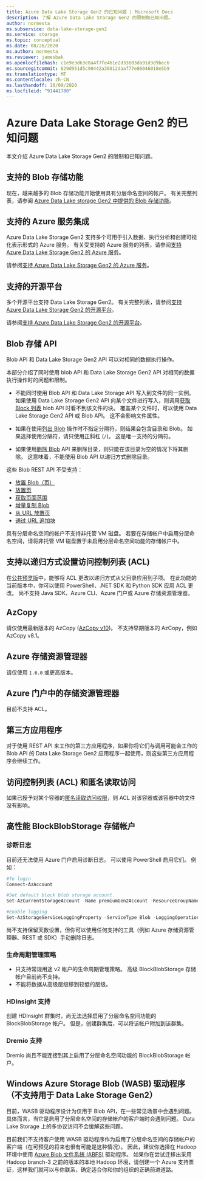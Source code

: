 ```yaml
---
title: Azure Data Lake Storage Gen2 的已知问题 | Microsoft Docs
description: 了解 Azure Data Lake Storage Gen2 的限制和已知问题。
author: normesta
ms.subservice: data-lake-storage-gen2
ms.service: storage
ms.topic: conceptual
ms.date: 08/26/2020
ms.author: normesta
ms.reviewer: jamesbak
ms.openlocfilehash: c1e9e3d63e8a4f7fe461e2d33603da91d3d9bec6
ms.sourcegitcommit: 829d951d5c90442a38012daaf77e86046018e5b9
ms.translationtype: MT
ms.contentlocale: zh-CN
ms.lasthandoff: 10/09/2020
ms.locfileid: "91441780"
---
```

# <a name="known-issues-with-azure-data-lake-storage-gen2"></a>Azure Data Lake Storage Gen2 的已知问题

本文介绍 Azure Data Lake Storage Gen2 的限制和已知问题。

## <a name="supported-blob-storage-features"></a>支持的 Blob 存储功能

现在，越来越多的 Blob 存储功能开始使用具有分层命名空间的帐户。 有关完整列表，请参阅 [Azure Data Lake storage Gen2 中提供的 Blob 存储功能](data-lake-storage-supported-blob-storage-features.md)。

## <a name="supported-azure-service-integrations"></a>支持的 Azure 服务集成

Azure Data Lake Storage Gen2 支持多个可用于引入数据、执行分析和创建可视化表示形式的 Azure 服务。 有关受支持的 Azure 服务的列表，请参阅[支持 Azure Data Lake Storage Gen2 的 Azure 服务](data-lake-storage-supported-azure-services.md)。

请参阅[支持 Azure Data Lake Storage Gen2 的 Azure 服务](data-lake-storage-supported-azure-services.md)。

## <a name="supported-open-source-platforms"></a>支持的开源平台

多个开源平台支持 Data Lake Storage Gen2。 有关完整列表，请参阅[支持 Azure Data Lake Storage Gen2 的开源平台](data-lake-storage-supported-open-source-platforms.md)。

请参阅[支持 Azure Data Lake Storage Gen2 的开源平台](data-lake-storage-supported-open-source-platforms.md)。

## <a name="blob-storage-apis"></a>Blob 存储 API

Blob API 和 Data Lake Storage Gen2 API 可以对相同的数据执行操作。

本部分介绍了同时使用 blob API 和 Data Lake Storage Gen2 API 对相同的数据执行操作时的问题和限制。

* 不能同时使用 Blob API 和 Data Lake Storage API 写入到文件的同一实例。 如果使用 Data Lake Storage Gen2 API 向某个文件进行写入，则调用[获取 Block 列表](https://docs.microsoft.com/rest/api/storageservices/get-block-list) blob API 时看不到该文件的块。 覆盖某个文件时，可以使用 Data Lake Storage Gen2 API 或 Blob API。 这不会影响文件属性。

* 如果在使用[列出 Blob](https://docs.microsoft.com/rest/api/storageservices/list-blobs) 操作时不指定分隔符，则结果会包含目录和 Blob。 如果选择使用分隔符，请只使用正斜杠 (`/`)。 这是唯一支持的分隔符。

* 如果使用[删除 Blob](https://docs.microsoft.com/rest/api/storageservices/delete-blob) API 来删除目录，则只能在该目录为空的情况下将其删除。 这意味着，不能使用 Blob API 以递归方式删除目录。

这些 Blob REST API 不受支持：

* [放置 Blob（页）](https://docs.microsoft.com/rest/api/storageservices/put-blob)
* [放置页](https://docs.microsoft.com/rest/api/storageservices/put-page)
* [获取页面范围](https://docs.microsoft.com/rest/api/storageservices/get-page-ranges)
* [增量复制 Blob](https://docs.microsoft.com/rest/api/storageservices/incremental-copy-blob)
* [从 URL 放置页](https://docs.microsoft.com/rest/api/storageservices/put-page-from-url)
* [通过 URL 追加块](https://docs.microsoft.com/rest/api/storageservices/append-block-from-url)

具有分层命名空间的帐户不支持非托管 VM 磁盘。 若要在存储帐户中启用分层命名空间，请将非托管 VM 磁盘置于未启用分层命名空间功能的存储帐户中。

<a id="api-scope-data-lake-client-library"></a>

## <a name="support-for-setting-access-control-lists-acls-recursively"></a>支持以递归方式设置访问控制列表 (ACL)

在[公共预览版](recursive-access-control-lists.md)中，能够将 ACL 更改以递归方式从父目录应用到子项。 在此功能的当前版本中，你可以使用 PowerShell、.NET SDK 和 Python SDK 应用 ACL 更改。 尚不支持 Java SDK、Azure CLI、Azure 门户或 Azure 存储资源管理器。

<a id="known-issues-tools"></a>

## <a name="azcopy"></a>AzCopy

请仅使用最新版本的 AzCopy ([AzCopy v10](https://docs.microsoft.com/azure/storage/common/storage-use-azcopy-v10?toc=%2fazure%2fstorage%2ftables%2ftoc.json))。 不支持早期版本的 AzCopy，例如 AzCopy v8.1。

<a id="storage-explorer"></a>

## <a name="azure-storage-explorer"></a>Azure 存储资源管理器

请仅使用 `1.6.0` 或更高版本。

<a id="explorer-in-portal"></a>

## <a name="storage-explorer-in-the-azure-portal"></a>Azure 门户中的存储资源管理器

目前不支持 ACL。

<a id="third-party-apps"></a>

## <a name="thirdpartyapplications"></a>第三方应用程序

对于使用 REST API 来工作的第三方应用程序，如果你将它们与调用可能会工作的 Blob API 的 Data Lake Storage Gen2 应用程序一起使用，则这些第三方应用程序会继续工作。

## <a name="access-control-lists-acl-and-anonymous-read-access"></a>访问控制列表 (ACL) 和匿名读取访问

如果已授予对某个容器的[匿名读取访问权限](storage-manage-access-to-resources.md)，则 ACL 对该容器或该容器中的文件没有影响。

## <a name="premium-performance-blockblobstorage-storage-accounts"></a>高性能 BlockBlobStorage 存储帐户

### <a name="diagnostic-logs"></a>诊断日志

目前还无法使用 Azure 门户启用诊断日志。 可以使用 PowerShell 启用它们。 例如：

```powershell
#To login
Connect-AzAccount

#Set default block blob storage account.
Set-AzCurrentStorageAccount -Name premiumGen2Account -ResourceGroupName PremiumGen2Group

#Enable logging
Set-AzStorageServiceLoggingProperty -ServiceType Blob -LoggingOperations read,write,delete -RetentionDays 14
```

尚不支持保留天数设置，但你可以使用任何支持的工具（例如 Azure 存储资源管理器、REST 或 SDK）手动删除日志。

### <a name="lifecycle-management-policies"></a>生命周期管理策略

- 只支持常规用途 v2 帐户的生命周期管理策略。 高级 BlockBlobStorage 存储帐户目前尚不支持。
- 不能将数据从高级层级移到较低的层级。


### <a name="hdinsight-support"></a>HDInsight 支持

创建 HDInsight 群集时，尚无法选择启用了分层命名空间功能的 BlockBlobStorage 帐户。 但是，创建群集后，可以将该帐户附加到该群集。

### <a name="dremio-support"></a>Dremio 支持

Dremio 尚且不能连接到其上启用了分层命名空间功能的 BlockBlobStorage 帐户。 

## <a name="windows-azure-storage-blob-wasb-driver-unsupported-with-data-lake-storage-gen2"></a>Windows Azure Storage Blob (WASB) 驱动程序（不支持用于 Data Lake Storage Gen2）

目前，WASB 驱动程序设计为仅用于 Blob API，在一些常见场景中会遇到问题。 具体而言，当它是启用了分层命名空间的存储帐户的客户端时会遇到问题。 Data Lake Storage 上的多协议访问不会缓解这些问题。 

目前我们不支持客户使用 WASB 驱动程序作为启用了分层命名空间的存储帐户的客户端（在可预见的将来也很有可能是这种情况）。 因此，建议你选择在 Hadoop 环境中使用 [Azure Blob 文件系统 (ABFS)](data-lake-storage-abfs-driver.md) 驱动程序。 如果你在尝试迁移出采用 Hadoop branch-3 之前的版本的本地 Hadoop 环境，请创建一个 Azure 支持票证，这样我们就可以与你联系，确定适合你和你的组织的正确前进道路。
